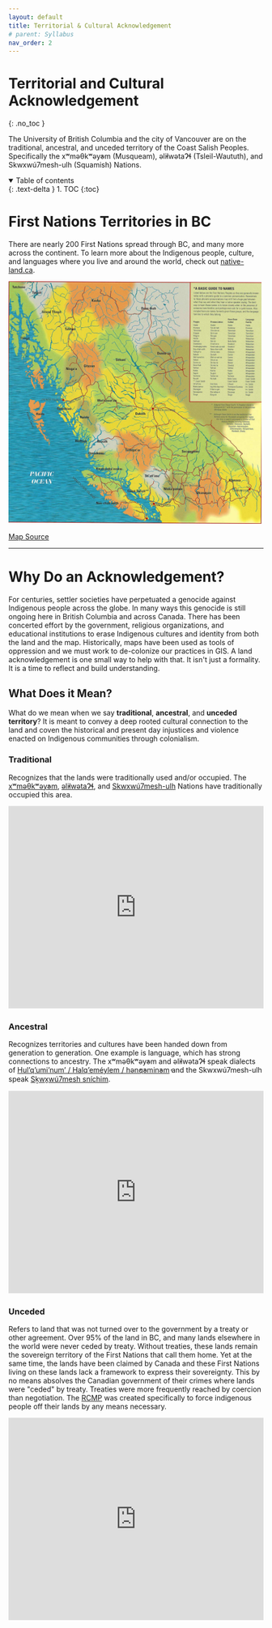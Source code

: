 ```yaml
---
layout: default
title: Territorial & Cultural Acknowledgement
# parent: Syllabus
nav_order: 2
---
```


# Territorial and Cultural Acknowledgement
{: .no_toc }

The University of British Columbia and the city of Vancouver are on the traditional, ancestral, and unceded territory of the Coast Salish Peoples.  Specifically the xʷməθkʷəy̓əm (Musqueam), əl̓ilwətaɁɬ (Tsleil-Waututh), and Skwxwú7mesh-ulh (Squamish) Nations. 

<details open markdown="block">
  <summary>
    Table of contents
  </summary>
  {: .text-delta }
1. TOC
{:toc}
</details>

# First Nations Territories in BC

 There are nearly 200 First Nations spread through BC, and many more across the continent.  To learn more about the Indigenous people, culture, and languages where you live and around the world, check out [native-land.ca](https://native-land.ca/).

<img src="images/first-nations-bc.jpg" alt="missing" class="inline" width="500"/>

<a href="https://opentextbc.ca/indigenizationfoundations/chapter/acknowledging-traditional-territories/" target="_blank">Map Source</a>

---

# Why Do an Acknowledgement?

For centuries, settler societies have perpetuated a genocide against Indigenous people across the globe.  In many ways this genocide is still ongoing here in British Columbia and across Canada.  There has been concerted effort by the government, religious organizations, and educational institutions to erase Indigenous cultures and identity from both the land and the map.  Historically, maps have been used as tools of oppression and we must work to de-colonize our practices in GIS.  A land acknowledgement is one small way to help with that.  It isn't just a formality.  It is a time to reflect and build understanding.  

## What Does it Mean?

What do we mean when we say **traditional**, **ancestral**, and **unceded territory**?  It is meant to convey a deep rooted cultural connection to the land and coven the historical and present day injustices and violence enacted on Indigenous communities through colonialism.

### **Traditional**

Recognizes that the lands were traditionally used and/or occupied.  The [xʷməθkʷəy̓əm](https://native-land.ca/maps/territories/x%ca%b7m%c9%99%ce%b8k%ca%b7%c9%99y%cc%93%c9%99m/), [əl̓ilwətaɁɬ](https://native-land.ca/maps/territories/tsleil-waututh-s%c9%99l%cc%93ilw%c9%99ta%c9%82%c9%ac/), and [Skwxwú7mesh-ulh](https://native-land.ca/maps/territories/skwxwu7mesh-uxwumixw/) Nations have traditionally occupied this area.

<iframe src="https://native-land.ca/api/embed/embed.html?maps=territories&name=skwxw7mesh-xwumixw,tsleil-waututh-səl̓ilwətaɂɬ,xʷməθkʷəy̓əm" style="width:100%; height:400px; border:none;"></iframe>

### **Ancestral**

Recognizes territories and cultures have been handed down from generation to generation.  One example is language, which has strong connections to ancestry.  The xʷməθkʷəy̓əm and əl̓ilwətaɁɬ speak dialects of [Hul’q’umi’num’ / Halq’eméylem / hən̓q̓əmin̓əm̓](https://native-land.ca/maps/languages/hulquminum-halqemeylem-h%c9%99n%cc%93q%cc%93%c9%99min%cc%93%c9%99m%cc%93/) and the Skwxwú7mesh-ulh speak [Sḵwx̱wú7mesh sníchim](https://native-land.ca/maps/languages/s%e1%b8%b5wx%cc%b1wu7mesh-snichim/).

<iframe src="https://native-land.ca/api/embed/embed.html?maps=languages&name=hulquminum--halqemylem--hnqminm,swxw7mesh-snchim" style="width:100%; height:400px; border:none;"></iframe>


### **Unceded**

Refers to land that was not turned over to the government by a treaty or other agreement.  Over 95% of the land in BC, and many lands elsewhere in the world were never ceded by treaty.  Without treaties, these lands remain the sovereign territory of the First Nations that call them home.  Yet at the same time, the lands have been claimed by Canada and these First Nations living on these lands lack a framework to express their sovereignty.  This by no means absolves the Canadian government of their crimes where lands were "ceded" by treaty.  Treaties were more frequently reached by coercion than negotiation.  The [RCMP](https://www.cbc.ca/listen/cbc-podcasts/203-the-secret-life-of-canada/episode/15798131-s3-the-mounties-always-get-their-land-part-1) was created specifically to force indigenous people off their lands by any means necessary.

<iframe src="https://native-land.ca/api/embed/embed.html?maps=treaties" style="width:100%; height:400px; border:none;"></iframe>
